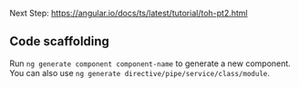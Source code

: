 Next Step: https://angular.io/docs/ts/latest/tutorial/toh-pt2.html

## Code scaffolding

Run `ng generate component component-name` to generate a new component. You can also use `ng generate directive/pipe/service/class/module`.
